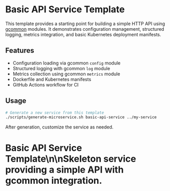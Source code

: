 <!-- file: templates/basic-api-service/README.md -->
<!-- version: 1.0.0 -->
<!-- guid: 1fd546ec-7000-4b7b-a3aa-51e097d15ce3 -->

# Basic API Service Template

This template provides a starting point for building a simple HTTP API using
[gcommon](https://github.com/jdfalk/gcommon) modules. It demonstrates
configuration management, structured logging, metrics integration, and basic
Kubernetes deployment manifests.

## Features

- Configuration loading via gcommon `config` module
- Structured logging with gcommon `log` module
- Metrics collection using gcommon `metrics` module
- Dockerfile and Kubernetes manifests
- GitHub Actions workflow for CI

## Usage

```bash
# Generate a new service from this template
./scripts/generate-microservice.sh basic-api-service ../my-service
```

After generation, customize the service as needed.


# Basic API Service Template\n\nSkeleton service providing a simple API with gcommon integration.